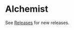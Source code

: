 # Alchemist

See [Releases](https://github.com/Redux-Robotics/Alchemist/releases) for new releases.
